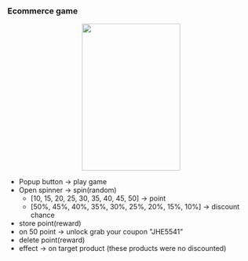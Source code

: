 ### **Ecommerce game**

<p align="center">
  <img width="200" height="300" src="https://ecdn.teacherspayteachers.com/thumbitem/Spinner-to-10-Spinner-Ten-Spinner-0-9-Spinner-Template-10-Spinner-Template-0-9-4989843-1572630762/original-4989843-1.jpg"/>
</p>

* Popup button -> play game
* Open spinner -> spin(random)
	* [10, 15, 20, 25, 30, 35, 40, 45, 50] -> point
	* [50%, 45%, 40%, 35%, 30%, 25%, 20%, 15%, 10%] -> discount chance
* store point(reward)
* on 50 point -> unlock grab your coupon "JHE5541"
* delete point(reward)
* effect -> on target product (these products were no discounted)



